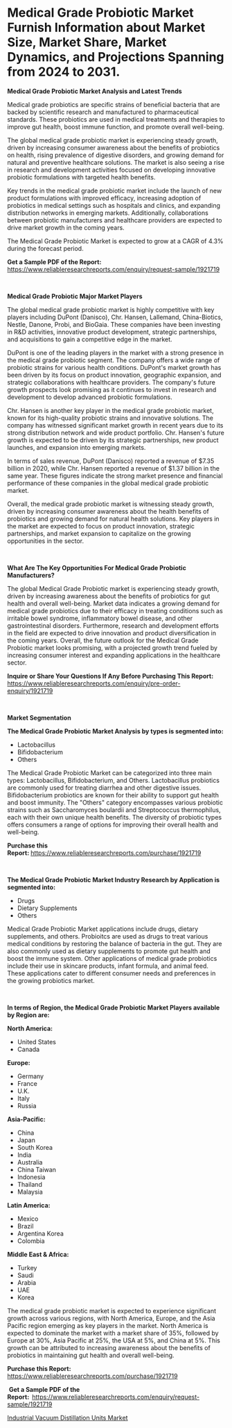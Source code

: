 <p><h1>Medical Grade Probiotic Market Furnish Information about Market Size, Market Share, Market Dynamics, and Projections Spanning from 2024 to 2031.</h1></p><p><strong>Medical Grade Probiotic Market Analysis and Latest Trends</strong></p>
<p><p>Medical grade probiotics are specific strains of beneficial bacteria that are backed by scientific research and manufactured to pharmaceutical standards. These probiotics are used in medical treatments and therapies to improve gut health, boost immune function, and promote overall well-being.</p><p>The global medical grade probiotic market is experiencing steady growth, driven by increasing consumer awareness about the benefits of probiotics on health, rising prevalence of digestive disorders, and growing demand for natural and preventive healthcare solutions. The market is also seeing a rise in research and development activities focused on developing innovative probiotic formulations with targeted health benefits.</p><p>Key trends in the medical grade probiotic market include the launch of new product formulations with improved efficacy, increasing adoption of probiotics in medical settings such as hospitals and clinics, and expanding distribution networks in emerging markets. Additionally, collaborations between probiotic manufacturers and healthcare providers are expected to drive market growth in the coming years.</p><p>The Medical Grade Probiotic Market is expected to grow at a CAGR of 4.3% during the forecast period.</p></p>
<p><strong>Get a Sample PDF of the Report:&nbsp;</strong> <a href="https://www.reliableresearchreports.com/enquiry/request-sample/1921719">https://www.reliableresearchreports.com/enquiry/request-sample/1921719</a></p>
<p>&nbsp;</p>
<p><strong>Medical Grade Probiotic Major Market Players</strong></p>
<p><p>The global medical grade probiotic market is highly competitive with key players including DuPont (Danisco), Chr. Hansen, Lallemand, China-Biotics, Nestle, Danone, Probi, and BioGaia. These companies have been investing in R&D activities, innovative product development, strategic partnerships, and acquisitions to gain a competitive edge in the market.</p><p>DuPont is one of the leading players in the market with a strong presence in the medical grade probiotic segment. The company offers a wide range of probiotic strains for various health conditions. DuPont's market growth has been driven by its focus on product innovation, geographic expansion, and strategic collaborations with healthcare providers. The company's future growth prospects look promising as it continues to invest in research and development to develop advanced probiotic formulations.</p><p>Chr. Hansen is another key player in the medical grade probiotic market, known for its high-quality probiotic strains and innovative solutions. The company has witnessed significant market growth in recent years due to its strong distribution network and wide product portfolio. Chr. Hansen's future growth is expected to be driven by its strategic partnerships, new product launches, and expansion into emerging markets.</p><p>In terms of sales revenue, DuPont (Danisco) reported a revenue of $7.35 billion in 2020, while Chr. Hansen reported a revenue of $1.37 billion in the same year. These figures indicate the strong market presence and financial performance of these companies in the global medical grade probiotic market.</p><p>Overall, the medical grade probiotic market is witnessing steady growth, driven by increasing consumer awareness about the health benefits of probiotics and growing demand for natural health solutions. Key players in the market are expected to focus on product innovation, strategic partnerships, and market expansion to capitalize on the growing opportunities in the sector.</p></p>
<p>&nbsp;</p>
<p><strong>What Are The Key Opportunities For Medical Grade Probiotic Manufacturers?</strong></p>
<p><p>The global Medical Grade Probiotic market is experiencing steady growth, driven by increasing awareness about the benefits of probiotics for gut health and overall well-being. Market data indicates a growing demand for medical grade probiotics due to their efficacy in treating conditions such as irritable bowel syndrome, inflammatory bowel disease, and other gastrointestinal disorders. Furthermore, research and development efforts in the field are expected to drive innovation and product diversification in the coming years. Overall, the future outlook for the Medical Grade Probiotic market looks promising, with a projected growth trend fueled by increasing consumer interest and expanding applications in the healthcare sector.</p></p>
<p><strong>Inquire or Share Your Questions If Any Before Purchasing This Report:</strong> <a href="https://www.reliableresearchreports.com/enquiry/pre-order-enquiry/1921719">https://www.reliableresearchreports.com/enquiry/pre-order-enquiry/1921719</a></p>
<p>&nbsp;</p>
<p><strong>Market Segmentation</strong></p>
<p><strong>The Medical Grade Probiotic Market Analysis by types is segmented into:</strong></p>
<p><ul><li>Lactobacillus</li><li>Bifidobacterium</li><li>Others</li></ul></p>
<p><p>The Medical Grade Probiotic Market can be categorized into three main types: Lactobacillus, Bifidobacterium, and Others. Lactobacillus probiotics are commonly used for treating diarrhea and other digestive issues. Bifidobacterium probiotics are known for their ability to support gut health and boost immunity. The "Others" category encompasses various probiotic strains such as Saccharomyces boulardii and Streptococcus thermophilus, each with their own unique health benefits. The diversity of probiotic types offers consumers a range of options for improving their overall health and well-being.</p></p>
<p><strong>Purchase this Report:&nbsp;</strong><a href="https://www.reliableresearchreports.com/purchase/1921719">https://www.reliableresearchreports.com/purchase/1921719</a></p>
<p>&nbsp;</p>
<p><strong>The Medical Grade Probiotic Market Industry Research by Application is segmented into:</strong></p>
<p><ul><li>Drugs</li><li>Dietary Supplements</li><li>Others</li></ul></p>
<p><p>Medical Grade Probiotic Market applications include drugs, dietary supplements, and others. Probioitcs are used as drugs to treat various medical conditions by restoring the balance of bacteria in the gut. They are also commonly used as dietary supplements to promote gut health and boost the immune system. Other applications of medical grade probiotics include their use in skincare products, infant formula, and animal feed. These applications cater to different consumer needs and preferences in the growing probiotics market.</p></p>
<p>&nbsp;</p>
<p><strong>In terms of Region, the Medical Grade Probiotic Market Players available by Region are:</strong></p>
<p>
    <p> <strong> North America: </strong>
        <ul>
            <li>United States</li>
            <li>Canada</li>
        </ul>
        </p> 
    <p> <strong> Europe: </strong>
        <ul>
            <li>Germany</li>
            <li>France</li>
            <li>U.K.</li>
            <li>Italy</li>
            <li>Russia</li>
        </ul>
        </p> 
    <p> <strong> Asia-Pacific: </strong>
        <ul>
            <li>China</li>
            <li>Japan</li>
            <li>South Korea</li>
            <li>India</li>
            <li>Australia</li>
            <li>China Taiwan</li>
            <li>Indonesia</li>
            <li>Thailand</li>
            <li>Malaysia</li>
        </ul>
        </p> 
    <p> <strong> Latin America: </strong>
        <ul>
            <li>Mexico</li>
            <li>Brazil</li>
            <li>Argentina Korea</li>
            <li>Colombia</li>
        </ul>
        </p> 
    <p> <strong> Middle East & Africa: </strong>
        <ul>
            <li>Turkey</li>
            <li>Saudi</li>
            <li>Arabia</li>
            <li>UAE</li>
            <li>Korea</li>
        </ul>
    </p>
    </p>
<p><p>The medical grade probiotic market is expected to experience significant growth across various regions, with North America, Europe, and the Asia Pacific region emerging as key players in the market. North America is expected to dominate the market with a market share of 35%, followed by Europe at 30%, Asia Pacific at 25%, the USA at 5%, and China at 5%. This growth can be attributed to increasing awareness about the benefits of probiotics in maintaining gut health and overall well-being.</p></p>
<p><strong>Purchase this Report: </strong><a href="https://www.reliableresearchreports.com/purchase/1921719">https://www.reliableresearchreports.com/purchase/1921719</a></p>
<p>&nbsp;<strong>Get a Sample PDF of the Report:&nbsp;&nbsp;</strong><a href="https://www.reliableresearchreports.com/enquiry/request-sample/1921719">https://www.reliableresearchreports.com/enquiry/request-sample/1921719</a></p>
<p><strong></strong></p>
<p><p><a href="https://funky-papaya-cf4.notion.site/Industrial-Vacuum-Distillation-Units-Market-with-the-goal-of-estimating-the-market-size-and-future-g-0875ce17c2ff424587cdd95c18012891">Industrial Vacuum Distillation Units Market</a></p></p>